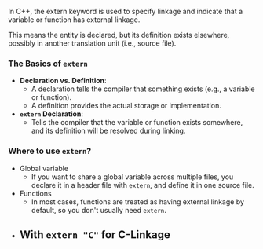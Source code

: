In C++, the extern keyword is used to specify linkage and indicate that a variable or function has external linkage.

This means the entity is declared, but its definition exists elsewhere, possibly in another translation unit (i.e., source file).

### The Basics of `extern`
- **Declaration vs. Definition**:
    - A declaration tells the compiler that something exists (e.g., a variable or function).
    - A definition provides the actual storage or implementation.
- **`extern` Declaration**:
    - Tells the compiler that the variable or function exists somewhere, and its definition will be resolved during linking.

### Where to use `extern`?
- Global variable
	-  If you want to share a global variable across multiple files, you declare it in a header file with `extern`, and define it in one source file.
- Functions
	- In most cases, functions are treated as having external linkage by default, so you don't usually need `extern`.
- With `extern "C"` for C-Linkage
	- 